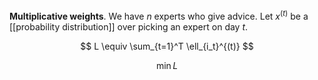 **Multiplicative weights**. We have $n$ experts who give advice. Let $x^{(t)}$ be a [[probability distribution]] over picking an expert on day $t$. 

$$
L \equiv \sum_{t=1}^T \ell_{i_t}^{(t)}
$$

$$
\min L
$$